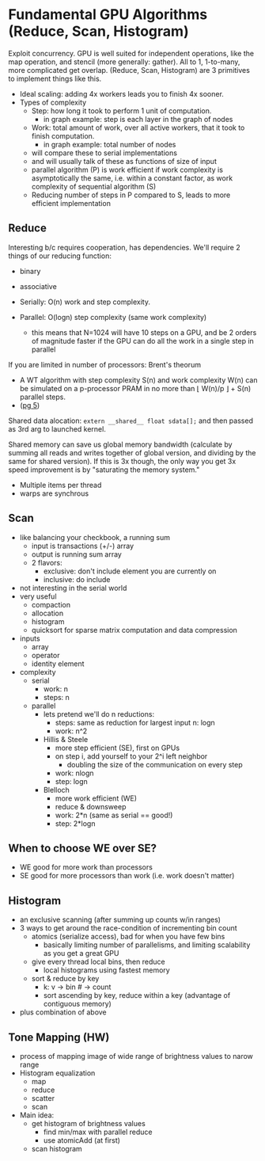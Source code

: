 # Fundamental GPU Algorithms (Reduce, Scan, Histogram)

Exploit concurrency.
GPU is well suited for independent operations, like the map operation, and stencil (more generally: gather).
All to 1, 1-to-many, more complicated get overlap. (Reduce, Scan, Histogram) are 3 primitives to implement things like this.

- Ideal scaling: adding 4x workers leads you to finish 4x sooner.
- Types of complexity
    - Step: how long it took to perform 1 unit of computation.
        - in graph example: step is each layer in the graph of nodes
    - Work: total amount of work, over all active workers, that it took to finish computation.
        - in graph example: total number of nodes
    - will compare these to serial implementations
    - and will usually talk of these as functions of size of input
    - parallel algorithm (P) is work efficient if work complexity is asymptotically the same, i.e. within a constant factor, as work complexity of sequential algorithm (S)
    - Reducing number of steps in P compared to S, leads to more efficient implementation

## Reduce

Interesting b/c requires cooperation, has dependencies.
We'll require 2 things of our reducing function:
- binary
- associative

- Serially: O(n) work and step complexity.
- Parallel: O(logn) step complexity (same work complexity)
    - this means that N=1024 will have 10 steps on a GPU, and be 2 orders of magnitude faster if the GPU can do all the work in a single step in parallel

If you are limited in number of processors: Brent's theorum
- A WT algorithm with step complexity S(n) and work complexity W(n) can be simulated on a p-processor PRAM in no more than ⌊ W(n)/p ⌋ + S(n) parallel steps.
- ([pg 5](http://cgvr.cs.uni-bremen.de/teaching/mpar_literatur/PRAM%20Algorithms%20-%20Chatterjee,%202009.pdf))

Shared data alocation: `extern __shared__ float sdata[];` and then passed as 3rd arg to launched kernel.

Shared memory can save us global memory bandwidth (calculate by summing all reads and writes together of global version, and dividing by the same for shared version). If this is 3x though, the only way you get 3x speed improvement is by "saturating the memory  system."
- Multiple items per thread
- warps are synchrous

## Scan

- like balancing your checkbook, a running sum
    - input is transactions (+/-) array
    - output is running sum array
    - 2 flavors:
        - exclusive: don't include element you are currently on
        - inclusive: do include
- not interesting in the serial world
- very useful
    - compaction
    - allocation
    - histogram
    - quicksort for sparse matrix computation and data compression
- inputs
    - array
    - operator
    - identity element
- complexity
    - serial
        - work: n
        - steps: n
    - parallel
        - lets pretend we'll do n reductions:
            - steps: same as reduction for largest input n: logn
            - work: n^2
        - Hillis & Steele
            - more step efficient (SE), first on GPUs
            - on step i, add yourself to your 2^i left neighbor
                - doubling the size of the communication on every step
            - work: nlogn
            - step: logn
        - Blelloch
            - more work efficient (WE)
            - reduce & downsweep
            - work: 2*n (same as serial ==  good!)
            - step: 2*logn

## When to choose WE over SE?

- WE good for more work than processors
- SE good for more processors than work (i.e. work doesn't matter)

## Histogram

- an exclusive scanning (after summing up counts w/in ranges)
- 3 ways to get around the race-condition of incrementing bin count
    - atomics (serialize access), bad for when you have few bins
        - basically limiting number of parallelisms, and limiting scalability as you get a great GPU
    - give every thread local bins, then reduce
        - local histograms using fastest memory
    - sort & reduce by key
        - k: v -> bin # -> count
        - sort ascending by key, reduce within a key (advantage of contiguous memory)
- plus combination of above

## Tone Mapping (HW)

- process of mapping image of wide range of brightness values to narow range
- Histogram equalization
    - map
    - reduce
    - scatter
    - scan
- Main idea:
    - get histogram of brightness values
        - find min/max with parallel reduce
        - use atomicAdd (at first)
    - scan histogram
